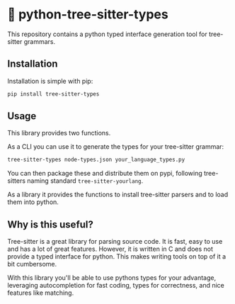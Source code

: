 # 🔧 python-tree-sitter-types

This repository contains a python typed interface generation tool for tree-sitter grammars.


## Installation
Installation is simple with pip:
```bash
pip install tree-sitter-types
```

## Usage
This library provides two functions.

As a CLI you can use it to generate the types for your tree-sitter grammar:
```bash
tree-sitter-types node-types.json your_language_types.py
```

You can then package these and distribute them on pypi, following tree-sitters naming standard `tree-sitter-yourlang`.

As a library it provides the functions to install tree-sitter parsers and to load them into python.


## Why is this useful?

Tree-sitter is a great library for parsing source code. It is fast, easy to use and has a lot of great features. 
However, it is written in C and does not provide a typed interface for python. This makes writing tools on top of it a bit cumbersome.

With this library you'll be able to use pythons types for your advantage, leveraging autocompletion for fast coding,
types for correctness, and nice features like matching.
